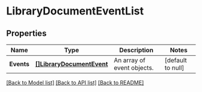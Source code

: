 # LibraryDocumentEventList

## Properties
Name | Type | Description | Notes
------------ | ------------- | ------------- | -------------
**Events** | [**[]LibraryDocumentEvent**](LibraryDocumentEvent.md) | An array of event objects. | [default to null]

[[Back to Model list]](../README.md#documentation-for-models) [[Back to API list]](../README.md#documentation-for-api-endpoints) [[Back to README]](../README.md)


